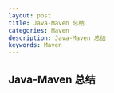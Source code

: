 ```yaml
---
layout: post
title: Java-Maven 总结
categories: Maven
description: Java-Maven 总结
keywords: Maven
---
```


## Java-Maven 总结

